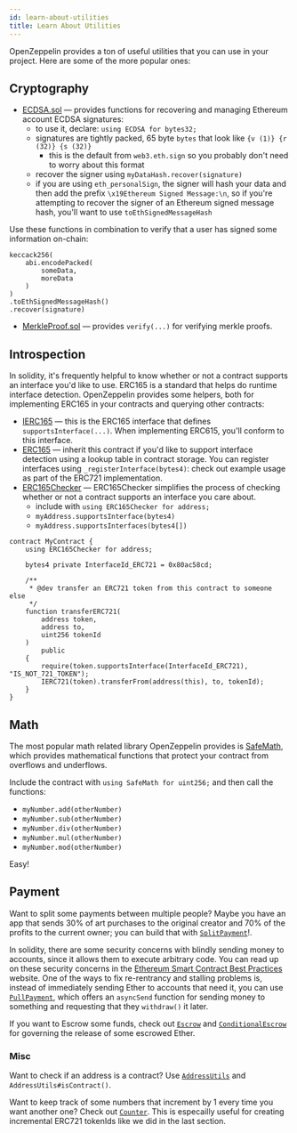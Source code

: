 ```yaml
---
id: learn-about-utilities
title: Learn About Utilities
---
```


OpenZeppelin provides a ton of useful utilities that you can use in your project. Here are some of the more popular ones:

## Cryptography

- [ECDSA.sol](https://github.com/OpenZeppelin/openzeppelin-solidity/blob/master/contracts/cryptography/ECDSA.sol) — provides functions for recovering and managing Ethereum account ECDSA signatures:
  - to use it, declare: `using ECDSA for bytes32;`
  - signatures are tightly packed, 65 byte `bytes` that look like `{v (1)} {r (32)} {s (32)}`
    - this is the default from `web3.eth.sign` so you probably don't need to worry about this format
  - recover the signer using `myDataHash.recover(signature)`
  - if you are using `eth_personalSign`, the signer will hash your data and then add the prefix `\x19Ethereum Signed Message:\n`, so if you're attempting to recover the signer of an Ethereum signed message hash, you'll want to use `toEthSignedMessageHash`


Use these functions in combination to verify that a user has signed some information on-chain:

```solidity
keccack256(
    abi.encodePacked(
        someData,
        moreData
    )
)
.toEthSignedMessageHash()
.recover(signature)
```

- [MerkleProof.sol](https://github.com/OpenZeppelin/openzeppelin-solidity/blob/master/contracts/cryptography/MerkleProof.sol) — provides `verify(...)` for verifying merkle proofs.


## Introspection

In solidity, it's frequently helpful to know whether or not a contract supports an interface you'd like to use. ERC165 is a standard that helps do runtime interface detection. OpenZeppelin provides some helpers, both for implementing ERC165 in your contracts and querying other contracts:

- [IERC165](https://github.com/OpenZeppelin/openzeppelin-solidity/blob/master/contracts/introspection/IERC165.sol) — this is the ERC165 interface that defines `supportsInterface(...)`. When implementing ERC615, you'll conform to this interface.
- [ERC165](https://github.com/OpenZeppelin/openzeppelin-solidity/blob/master/contracts/introspection/SupportsInterfaceWithLookup.sol) — inherit this contract if you'd like to support interface detection using a lookup table in contract storage. You can register interfaces using `_registerInterface(bytes4)`: check out example usage as part of the ERC721 implementation.
- [ERC165Checker](https://github.com/OpenZeppelin/openzeppelin-solidity/blob/master/contracts/introspection/ERC165Checker.sol) — ERC165Checker simplifies the process of checking whether or not a contract supports an interface you care about.
  - include with `using ERC165Checker for address;`
  - `myAddress.supportsInterface(bytes4)`
  - `myAddress.supportsInterfaces(bytes4[])`


```solidity
contract MyContract {
    using ERC165Checker for address;

    bytes4 private InterfaceId_ERC721 = 0x80ac58cd;

    /**
     * @dev transfer an ERC721 token from this contract to someone else
     */
    function transferERC721(
        address token,
        address to,
        uint256 tokenId
    )
        public
    {
        require(token.supportsInterface(InterfaceId_ERC721), "IS_NOT_721_TOKEN");
        IERC721(token).transferFrom(address(this), to, tokenId);
    }
}
```

## Math

The most popular math related library OpenZeppelin provides is [SafeMath](https://github.com/OpenZeppelin/openzeppelin-solidity/blob/master/contracts/math/SafeMath.sol), which provides mathematical functions that protect your contract from overflows and underflows.

Include the contract with `using SafeMath for uint256;` and then call the functions:

- `myNumber.add(otherNumber)`
- `myNumber.sub(otherNumber)`
- `myNumber.div(otherNumber)`
- `myNumber.mul(otherNumber)`
- `myNumber.mod(otherNumber)`

Easy!

## Payment

Want to split some payments between multiple people? Maybe you have an app that sends 30% of art purchases to the original creator and 70% of the profits to the current owner; you can build that with [`SplitPayment`](https://github.com/OpenZeppelin/openzeppelin-solidity/blob/master/contracts/payment/SplitPayment.sol)!.


In solidity, there are some security concerns with blindly sending money to accounts, since it allows them to execute arbitrary code. You can read up on these security concerns in the [Ethereum Smart Contract Best Practices](https://consensys.github.io/smart-contract-best-practices/) website. One of the ways to fix re-rentrancy and stalling problems is, instead of immediately sending Ether to accounts that need it, you can use [`PullPayment`](https://github.com/OpenZeppelin/openzeppelin-solidity/blob/master/contracts/payment/PullPayment.sol), which offers an `asyncSend` function for sending money to something and requesting that they `withdraw()` it later.

If you want to Escrow some funds, check out [`Escrow`](https://github.com/OpenZeppelin/openzeppelin-solidity/blob/master/contracts/payment/escrow/Escrow.sol) and [`ConditionalEscrow`](https://github.com/OpenZeppelin/openzeppelin-solidity/blob/master/contracts/payment/escrow/ConditionalEscrow.sol) for governing the release of some escrowed Ether.

### Misc

Want to check if an address is a contract? Use [`AddressUtils`](https://github.com/OpenZeppelin/openzeppelin-solidity/blob/master/contracts/utils/Address.sol) and `AddressUtils#isContract()`.

Want to keep track of some numbers that increment by 1 every time you want another one? Check out [`Counter`](https://github.com/OpenZeppelin/openzeppelin-solidity/blob/master/contracts/utils/Counter.sol). This is especailly useful for creating incremental ERC721 tokenIds like we did in the last section.


